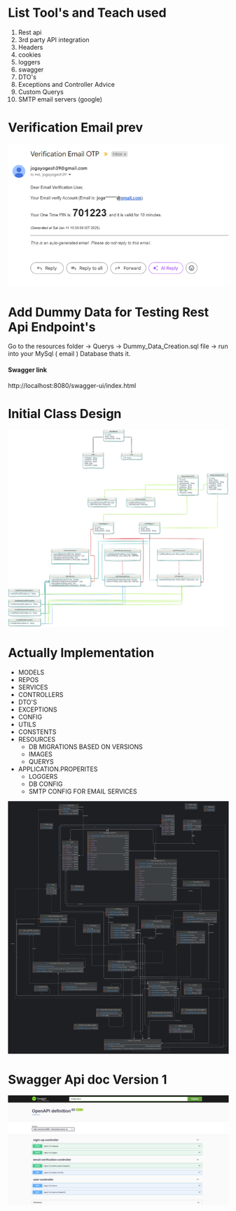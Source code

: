 # List Tool's and Teach used

1. Rest api
2. 3rd party API integration
3. Headers
4. cookies
5. loggers
6. swagger
7. DTO's
8. Exceptions and Controller Advice
9. Custom Querys
10. SMTP email servers (google)


# Verification Email prev


![Email Prev IMAGE](src/main/resources/images/verificationEmailPrev.png)

# Add Dummy Data for Testing Rest Api Endpoint's

Go to the resources folder -> Querys -> Dummy_Data_Creation.sql file -> run into your MySql ( email ) Database thats it.


#### Swagger link

http://localhost:8080/swagger-ui/index.html



# Initial Class Design

![LLD IMAGE](src/main/resources/images/email_validation.jpg)

# Actually Implementation

* MODELS
* REPOS
* SERVICES
* CONTROLLERS
* DTO'S
* EXCEPTIONS
* CONFIG
* UTILS
* CONSTENTS
* RESOURCES
  * DB MIGRATIONS BASED ON VERSIONS
  * IMAGES
  * QUERYS
* APPLICATION.PROPERITES
  * LOGGERS
  * DB CONFIG
  * SMTP CONFIG FOR EMAIL SERVICES

![IntiliJ LLD Design Exported](src/main/resources/images/MyProjectFullClassDiagram.jpg)



# Swagger Api doc Version 1


![Swagger API Doc Version 1](src/main/resources/images/Swagger_api_doc.png)


